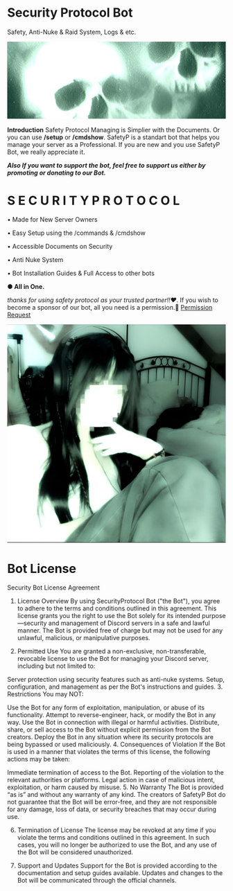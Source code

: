 # Security Protocol Bot
Safety, Anti-Nuke & Raid System, Logs & etc.

![Safety Banner](safetybanner.png)

**Introduction** Safety Protocol Managing is Simplier with the Documents. Or you can use **/setup** or **/cmdshow**.
SafetyP is a standart bot that helps you manage your server as a Professional. If you are new and you use SafetyP Bot, we really appreciate it. 

__*Also If you want to support the bot, feel free to support us either by promoting or donating to our Bot.*__


# **S E C U R I T Y       P R O T O C O L**

• Made for New Server Owners

• Easy Setup using the /commands & /cmdshow

• Accessible Documents on Security

• Anti Nuke System

• Bot Installation Guides & Full Access to other bots

**● All in One.**

*thanks for using safety protocol as your trusted partner!!❤️*. If you wish to become a sponsor of our bot, all you need is a permission.🔗 [Permission Request]([https://vncuu.github.io/Security/](https://discord.com/channels/1339675853281427557/1339927313420386377))

![SafetyP](safetyp.png)

# **Bot License**
Security Bot License Agreement

1. License Overview By using SecurityProtocol Bot ("the Bot"), you agree to adhere to the terms and conditions outlined in this agreement. This license grants you the right to use the Bot solely for its intended purpose—security and management of Discord servers in a safe and lawful manner. The Bot is provided free of charge but may not be used for any unlawful, malicious, or manipulative purposes.

2. Permitted Use You are granted a non-exclusive, non-transferable, revocable license to use the Bot for managing your Discord server, including but not limited to:

Server protection using security features such as anti-nuke systems.
Setup, configuration, and management as per the Bot's instructions and guides.
3. Restrictions You may NOT:

Use the Bot for any form of exploitation, manipulation, or abuse of its functionality.
Attempt to reverse-engineer, hack, or modify the Bot in any way.
Use the Bot in connection with illegal or harmful activities.
Distribute, share, or sell access to the Bot without explicit permission from the Bot creators.
Deploy the Bot in any situation where its security protocols are being bypassed or used maliciously.
4. Consequences of Violation If the Bot is used in a manner that violates the terms of this license, the following actions may be taken:

Immediate termination of access to the Bot.
Reporting of the violation to the relevant authorities or platforms.
Legal action in case of malicious intent, exploitation, or harm caused by misuse.
5. No Warranty The Bot is provided “as is” and without any warranty of any kind. The creators of SafetyP Bot do not guarantee that the Bot will be error-free, and they are not responsible for any damage, loss of data, or security breaches that may occur during use.

6. Termination of License The license may be revoked at any time if you violate the terms and conditions outlined in this agreement. In such cases, you will no longer be authorized to use the Bot, and any use of the Bot will be considered unauthorized.

7. Support and Updates Support for the Bot is provided according to the documentation and setup guides available. Updates and changes to the Bot will be communicated through the official channels.
